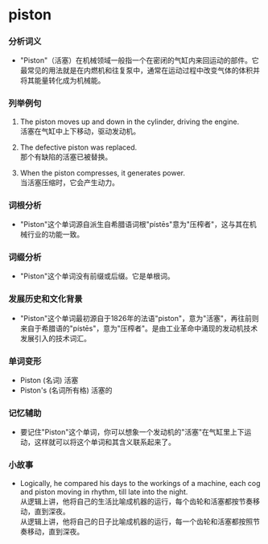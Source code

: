 # piston

### 分析词义

  

*   "Piston"（活塞）在机械领域一般指一个在密闭的气缸内来回运动的部件。它最常见的用法就是在内燃机和往复泵中，通常在运动过程中改变气体的体积并将其能量转化成为机械能。

  

### 列举例句

  

1.  The piston moves up and down in the cylinder, driving the engine.  
    活塞在气缸中上下移动，驱动发动机。
    
      
    
2.  The defective piston was replaced.  
    那个有缺陷的活塞已被替换。
    
      
    
3.  When the piston compresses, it generates power.  
    当活塞压缩时，它会产生动力。
    
      
    

  

### 词根分析

  

*   "Piston"这个单词源自派生自希腊语词根"pístēs"意为"压榨者"，这与其在机械行业的功能一致。

  

### 词缀分析

  

*   "Piston"这个单词没有前缀或后缀。它是单根词。

  

### 发展历史和文化背景

  

*   "Piston"这个单词最初源自于1826年的法语"piston"，意为"活塞"，再往前则来自于希腊语的"pístēs"，意为"压榨者"。是由工业革命中涌现的发动机技术发展引入的技术词汇。

  

### 单词变形

  

*   Piston (名词) 活塞
*   Piston's (名词所有格) 活塞的

  

### 记忆辅助

  

*   要记住"Piston"这个单词，你可以想象一个发动机的"活塞"在气缸里上下运动，这样就可以将这个单词和其含义联系起来了。

  

### 小故事

  

*   Logically, he compared his days to the workings of a machine, each cog and piston moving in rhythm, till late into the night.  
    从逻辑上讲，他将自己的生活比喻成机器的运行，每个齿轮和活塞都按节奏移动，直到深夜。  
    从逻辑上讲，他将自己的日子比喻成机器的运行，每一个齿轮和活塞都按照节奏移动，直到深夜。
